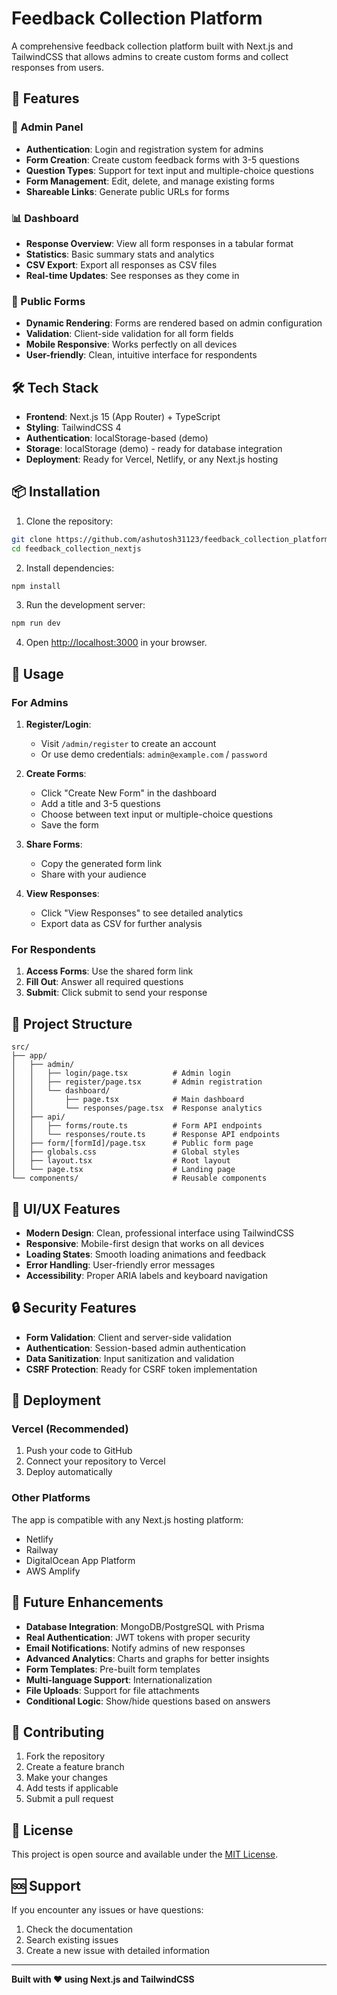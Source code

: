 # Feedback Collection Platform

A comprehensive feedback collection platform built with Next.js and TailwindCSS that allows admins to create custom forms and collect responses from users.

## 🚀 Features

### 🔐 Admin Panel
- **Authentication**: Login and registration system for admins
- **Form Creation**: Create custom feedback forms with 3-5 questions
- **Question Types**: Support for text input and multiple-choice questions
- **Form Management**: Edit, delete, and manage existing forms
- **Shareable Links**: Generate public URLs for forms

### 📊 Dashboard
- **Response Overview**: View all form responses in a tabular format
- **Statistics**: Basic summary stats and analytics
- **CSV Export**: Export all responses as CSV files
- **Real-time Updates**: See responses as they come in

### 📄 Public Forms
- **Dynamic Rendering**: Forms are rendered based on admin configuration
- **Validation**: Client-side validation for all form fields
- **Mobile Responsive**: Works perfectly on all devices
- **User-friendly**: Clean, intuitive interface for respondents

## 🛠️ Tech Stack

- **Frontend**: Next.js 15 (App Router) + TypeScript
- **Styling**: TailwindCSS 4
- **Authentication**: localStorage-based (demo)
- **Storage**: localStorage (demo) - ready for database integration
- **Deployment**: Ready for Vercel, Netlify, or any Next.js hosting

## 📦 Installation

1. Clone the repository:
```bash
git clone https://github.com/ashutosh31123/feedback_collection_platform.git
cd feedback_collection_nextjs
```

2. Install dependencies:
```bash
npm install
```

3. Run the development server:
```bash
npm run dev
```

4. Open [http://localhost:3000](http://localhost:3000) in your browser.

## 🎯 Usage

### For Admins

1. **Register/Login**: 
   - Visit `/admin/register` to create an account
   - Or use demo credentials: `admin@example.com` / `password`

2. **Create Forms**:
   - Click "Create New Form" in the dashboard
   - Add a title and 3-5 questions
   - Choose between text input or multiple-choice questions
   - Save the form

3. **Share Forms**:
   - Copy the generated form link
   - Share with your audience

4. **View Responses**:
   - Click "View Responses" to see detailed analytics
   - Export data as CSV for further analysis

### For Respondents

1. **Access Forms**: Use the shared form link
2. **Fill Out**: Answer all required questions
3. **Submit**: Click submit to send your response

## 🔧 Project Structure

```
src/
├── app/
│   ├── admin/
│   │   ├── login/page.tsx          # Admin login
│   │   ├── register/page.tsx       # Admin registration
│   │   └── dashboard/
│   │       ├── page.tsx            # Main dashboard
│   │       └── responses/page.tsx  # Response analytics
│   ├── api/
│   │   ├── forms/route.ts          # Form API endpoints
│   │   └── responses/route.ts      # Response API endpoints
│   ├── form/[formId]/page.tsx      # Public form page
│   ├── globals.css                 # Global styles
│   ├── layout.tsx                  # Root layout
│   └── page.tsx                    # Landing page
└── components/                     # Reusable components
```

## 🎨 UI/UX Features

- **Modern Design**: Clean, professional interface using TailwindCSS
- **Responsive**: Mobile-first design that works on all devices
- **Loading States**: Smooth loading animations and feedback
- **Error Handling**: User-friendly error messages
- **Accessibility**: Proper ARIA labels and keyboard navigation

## 🔒 Security Features

- **Form Validation**: Client and server-side validation
- **Authentication**: Session-based admin authentication
- **Data Sanitization**: Input sanitization and validation
- **CSRF Protection**: Ready for CSRF token implementation

## 🚀 Deployment

### Vercel (Recommended)
1. Push your code to GitHub
2. Connect your repository to Vercel
3. Deploy automatically

### Other Platforms
The app is compatible with any Next.js hosting platform:
- Netlify
- Railway
- DigitalOcean App Platform
- AWS Amplify

## 🔮 Future Enhancements

- **Database Integration**: MongoDB/PostgreSQL with Prisma
- **Real Authentication**: JWT tokens with proper security
- **Email Notifications**: Notify admins of new responses
- **Advanced Analytics**: Charts and graphs for better insights
- **Form Templates**: Pre-built form templates
- **Multi-language Support**: Internationalization
- **File Uploads**: Support for file attachments
- **Conditional Logic**: Show/hide questions based on answers

## 🤝 Contributing

1. Fork the repository
2. Create a feature branch
3. Make your changes
4. Add tests if applicable
5. Submit a pull request

## 📄 License

This project is open source and available under the [MIT License](LICENSE).

## 🆘 Support

If you encounter any issues or have questions:
1. Check the documentation
2. Search existing issues
3. Create a new issue with detailed information

---

**Built with ❤️ using Next.js and TailwindCSS**
